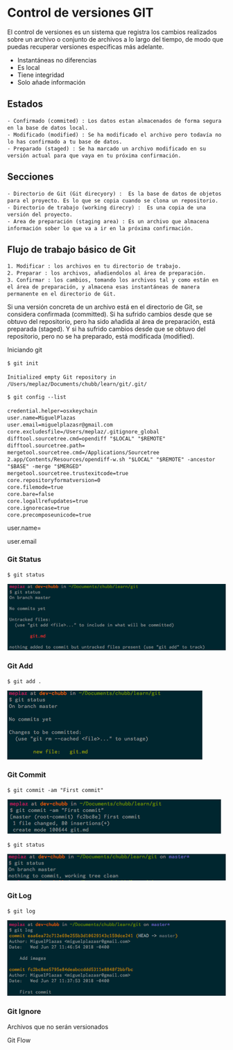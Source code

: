 
Control de versiones GIT
========================

El control de versiones es un sistema que registra los cambios realizados sobre un archivo o conjunto de archivos a lo largo del tiempo, de modo que puedas recuperar versiones específicas más adelante.


- Instantáneas no diferencias
- Es local
- Tiene integridad
- Solo añade información

Estados
-------

	- Confirmado (commited) : Los datos estan almacenados de forma segura en la base de datos local.
	- Modificado (modified) : Se ha modificado el archivo pero todavía no lo has confirmado a tu base de datos. 
	- Preparado (staged) : Se ha marcado un archivo modificado en su versión actual para que vaya en tu próxima confirmación.


Secciones
---------
	- Directorio de Git (Git direcyory) :  Es la base de datos de objetos para el proyecto. Es lo que se copia cuando se clona un repositorio.
	- Directorio de trabajo (working direcry) :  Es una copia de una versión del proyecto.
	- Area de preparación (staging area) : Es un archivo que almacena información sober lo que va a ir en la próxima confirmación.

Flujo de trabajo básico de Git
------------------------------
	1. Modificar : los archivos en tu directorio de trabajo.
	2. Preparar : los archivos, añadiendolos al área de preparación.
	3. Confirmar : los cambios, tomando los archivos tal y como están en el área de preparación, y almacena esas instantáneas de manera permanente en el directorio de Git.

Si una versión concreta de un archivo está en el directorio de Git, se considera confirmada (committed). Si ha sufrido cambios desde que se obtuvo del repositorio, pero ha sido añadida al área de preparación, está preparada (staged). Y si ha sufrido cambios desde que se obtuvo del repositorio, pero no se ha preparado, está modificada (modified). 


Iniciando git

```shell
$ git init

Initialized empty Git repository in /Users/meplaz/Documents/chubb/learn/git/.git/
```

```shell
$ git config --list

credential.helper=osxkeychain                                                                      
user.name=MiguelPlazas                                                                             
user.email=miguelplazasr@gmail.com                                                                 
core.excludesfile=/Users/meplaz/.gitignore_global                                                  
difftool.sourcetree.cmd=opendiff "$LOCAL" "$REMOTE"                                                
difftool.sourcetree.path=                                                                          
mergetool.sourcetree.cmd=/Applications/Sourcetree 2.app/Contents/Resources/opendiff-w.sh "$LOCAL" "$REMOTE" -ancestor "$BASE" -merge "$MERGED"
mergetool.sourcetree.trustexitcode=true                                                            
core.repositoryformatversion=0                                                                     
core.filemode=true                                                                                 
core.bare=false                                                                                    
core.logallrefupdates=true                                                                         
core.ignorecase=true                                                                               
core.precomposeunicode=true 
```

user.name=

user.email

### Git Status 

```shell
$ git status
```

![alt text](./img/git_status.png "Git status")

### Git Add 
```shell
$ git add .
```
![alt text](./img/staged.png "Git staged")

### Git Commit 

```shell
$ git commit -am "First commit"
```
![alt text](./img/git_commit.png "Git commit")

```shell
$ git status
```
![alt text](./img/git_commit_status.png "Git commit status")

### Git Log

```shell
$ git log
```
![alt text](./img/git_log.png "Git log")


### Git Ignore

Archivos que no serán versionados



Git Flow